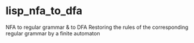 # lisp_nfa_to_dfa
NFA to regular grammar &amp; to DFA
Restoring the rules of the corresponding regular grammar by a finite automaton
